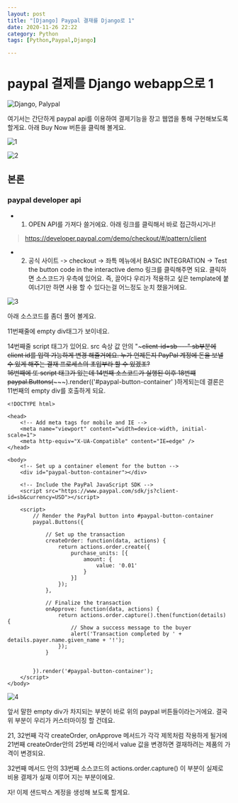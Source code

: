 ```yaml
---
layout: post
title: "[Django] Paypal 결재를 Django로 1"
date: 2020-11-26 22:22
category: Python
tags: [Python,Paypal,Django]

---
```

# paypal 결제를 Django webapp으로 1

![Django, Palypal](https://gblobscdn.gitbook.com/assets%2F-MBYUZul0iLcmcxHTy7V%2F-MCRaElzMN4owmYqmFEL%2F-MCRaO5f2x8KbjPfENdC%2Fimage.png?alt=media&token=d7c26025-f7df-45d6-bf90-492a8a767a72)

여기서는 간단하게 paypal api를 이용하여 결제기능을 장고 웹앱을 통해 구현해보도록 할게요. 아래 Buy Now 버튼을 클릭해 볼게요.

![1](https://gblobscdn.gitbook.com/assets%2F-MBYUZul0iLcmcxHTy7V%2F-MCRaozpttPPG_OSdLXy%2F-MCRatlZJROKiIcRNr1J%2Fimage.png?alt=media&token=6f989abd-79e1-47e5-bfae-8c118276a955)

![2](https://gblobscdn.gitbook.com/assets%2F-MBYUZul0iLcmcxHTy7V%2F-MCRbNTiiYnbgGQYsbcx%2F-MCRbe8cMmUa76TksM6L%2Fimage.png?alt=media&token=b97f2e4a-2dd4-457d-89bb-ede205903ab4)

## 본론 
### paypal developer api 

* 1) OPEN API를 가져다 쓸거에요.  아래 링크를 클릭해서 바로 접근하시거나!
> https://developer.paypal.com/demo/checkout/#/pattern/client

* 2) 공식 사이트 -> checkout -> 좌특 메뉴에서 BASIC INTEGRATION ->  Test the button code in the interactive demo 링크를 클릭해주면 되요.
클릭하면 소스코드가 우측에 있어요. 
즉, 끌어다 우리가 적용하고 싶은 template에 붙여너기만 하면 사용 할 수 있다는걸  어느정도 눈치 챘을거에요.

![3](https://gblobscdn.gitbook.com/assets%2F-MBYUZul0iLcmcxHTy7V%2F-MCRd5wPP_RS2Sw8gJ3U%2F-MCRdQDgz9qS2GdVdGrb%2Fimage.png?alt=media&token=d7f97fb1-cfac-448c-82da-d1b111a99f86)


아래 소스코드를 좀더 풀어 볼게요. 

11번째줄에 empty div태그가 보이네요.

14번째줄 script 태그가 있어요. src 속상 값 안의 "~~~client-id=sb ---" 
sb부분에 client id를 입력 가능하게 변경 해줄거에요.
누가 언제든지 PayPal 계정에 돈을 보낼 수 있게 해주는 결재 프로세스의 초입부라 할 수 있겠조?    
16번째에 또 script 태그가 있는데 14번째 소스코드가 실행된 이후 18번쨰paypal.Buttons(~~~~~).render(('#paypal-button-container'
)하게되는데 결론은 11번째의 empty div를 호출하게 되요.

```text
<!DOCTYPE html>

<head>
    <!-- Add meta tags for mobile and IE -->
    <meta name="viewport" content="width=device-width, initial-scale=1">
    <meta http-equiv="X-UA-Compatible" content="IE=edge" />
</head>

<body>
    <!-- Set up a container element for the button -->
    <div id="paypal-button-container"></div>

    <!-- Include the PayPal JavaScript SDK -->
    <script src="https://www.paypal.com/sdk/js?client-id=sb&currency=USD"></script>

    <script>
        // Render the PayPal button into #paypal-button-container
        paypal.Buttons({

            // Set up the transaction
            createOrder: function(data, actions) {
                return actions.order.create({
                    purchase_units: [{
                        amount: {
                            value: '0.01'
                        }
                    }]
                });
            },

            // Finalize the transaction
            onApprove: function(data, actions) {
                return actions.order.capture().then(function(details) {
                    // Show a success message to the buyer
                    alert('Transaction completed by ' + details.payer.name.given_name + '!');
                });
            }


        }).render('#paypal-button-container');
    </script>
</body>
```

![4](https://gblobscdn.gitbook.com/assets%2F-MBYUZul0iLcmcxHTy7V%2F-MCRgMuUIP_8mQEeFH0w%2F-MCRgWsWMP6wM8wi5tWP%2Fimage.png?alt=media&token=6a7e80e9-fef9-4575-aa00-61a6def3c31b)

앞서 말한 empty div가 차지되는 부분이 바로 위의 paypal 버튼들이라는거에요. 
결국 위 부분이 우리가 커스터마이징 할 건데요. 

21, 32번째 각각 createOrder, onApprove 메서드가 각각 제목처럼 작용하게 될거에
21번째 createOrder안의 25번째 라인에서 value 값을 변경하면 결재하려는 제품의 가격이 변경되요.

32번째 메서드 안의 33번째 소스코드의 actions.order.capture() 이 부분이 실제로 비용 결제가 실재 이루어 지는 부분이에요. 

자! 이제 샌드박스 계정을 생성해 보도록 할게요.  
